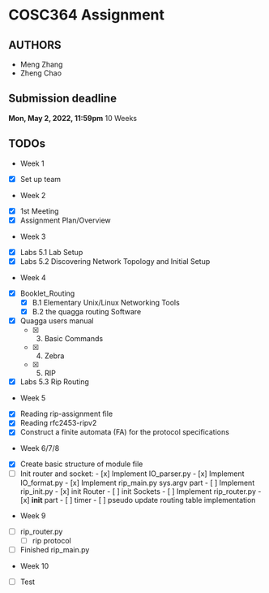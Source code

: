 # COSC364 Assignment

## AUTHORS
* Meng Zhang
* Zheng Chao

## Submission deadline
**Mon, May 2, 2022, 11:59pm**
10 Weeks

## TODOs

* Week 1
- [x] Set up team

* Week 2
- [x] 1st Meeting
- [x] Assignment Plan/Overview

* Week 3
- [x] Labs 5.1 Lab Setup
- [x] Labs 5.2 Discovering Network Topology and Initial Setup

* Week 4
- [x] Booklet_Routing
    - [x] B.1 Elementary Unix/Linux Networking Tools
    - [x] B.2 the quagga routing Software
- [x] Quagga users manual
    - [x] 3. Basic Commands
    - [x] 4. Zebra
    - [x] 5. RIP
- [x] Labs 5.3 Rip Routing

* Week 5
- [x] Reading rip-assignment file
- [x] Reading rfc2453-ripv2
- [x] Construct a finite automata (FA) for the protocol specifications
* Week 6/7/8
- [x] Create basic structure of module file
- [ ] Init router and socket:
        - [x] Implement IO_parser.py
        - [x] Implement IO_format.py
        - [x] Implement rip_main.py sys.argv part
        - [ ] Implement rip_init.py
            - [x] init Router
            - [ ] init Sockets
        - [ ] Implement rip_router.py
            - [x] __init__ part
            - [ ] timer
            - [ ] pseudo update routing table implementation
* Week 9
- [ ] rip_router.py
    - [ ] rip protocol
- [ ] Finished rip_main.py
* Week 10
- [ ] Test
